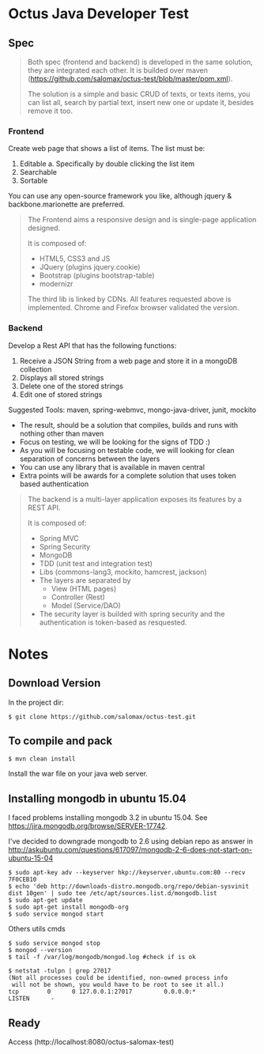 # Octus Java Developer Test

## Spec

>Both spec (frontend and backend) is developed in the same solution, they are integrated each other.
>It is builded over maven (https://github.com/salomax/octus-test/blob/master/pom.xml).
>
>The solution is a simple and basic CRUD of texts, or texts items, you can list all, search by partial text, insert new one or update it, besides remove it too. 

### Frontend
	
Create web page that shows a list of items. The list must be:

  1. Editable
    a. Specifically by double clicking the list item
  2. Searchable
  3. Sortable
	
You can use any open-source framework you like, although jquery & backbone.marionette are preferred.

> The Frontend aims a responsive design and is single-page application designed.
>
> It is composed of:
>   - HTML5, CSS3 and JS
>   - JQuery (plugins jquery.cookie)
>   - Bootstrap (plugins bootstrap-table)
>   - modernizr
>
> The third lib is linked by CDNs.
> All features requested above is implemented.
> Chrome and Firefox browser validated the version. 

### Backend

Develop a Rest API that has the following functions:

1. Receive a JSON String from a web page and store it in a mongoDB collection
2. Displays all stored strings
3. Delete one of the stored strings
4. Edit one of stored strings

Suggested Tools: maven, spring-webmvc, mongo-java-driver, junit, mockito

* The result, should be a solution that compiles, builds and runs with nothing other than maven
* Focus on testing, we will be looking for the signs of TDD :)
* As you will be focusing on testable code, we will looking for clean separation of concerns between the layers
* You can use any library that is available in maven central
* Extra points will be awards for a complete solution that uses token based authentication

> The backend is a multi-layer application exposes its features by a REST API.
>
> It is composed of:
>   - Spring MVC
>   - Spring Security
>   - MongoDB
>   - TDD (unit test and integration test)
>   - Libs (commons-lang3, mockito, hamcrest, jackson)
>   - The layers are separated by 
>      - View (HTML pages)
>      - Controller (Rest)
>      - Model (Service/DAO)
>   - The security layer is builded with spring security and the authentication is token-based as resquested.

# Notes

## Download Version
	
In the project dir:

	$ git clone https://github.com/salomax/octus-test.git

## To compile and pack

	$ mvn clean install

Install the war file on your java web server.

## Installing mongodb in ubuntu 15.04

I faced problems installing mongodb 3.2 in ubuntu 15.04. See https://jira.mongodb.org/browse/SERVER-17742.

I've decided to downgrade mongodb to 2.6 using debian repo as answer in http://askubuntu.com/questions/617097/mongodb-2-6-does-not-start-on-ubuntu-15-04

	$ sudo apt-key adv --keyserver hkp://keyserver.ubuntu.com:80 --recv 7F0CEB10
	$ echo 'deb http://downloads-distro.mongodb.org/repo/debian-sysvinit dist 10gen' | sudo tee /etc/apt/sources.list.d/mongodb.list
	$ sudo apt-get update
	$ sudo apt-get install mongodb-org
	$ sudo service mongod start
	
Others utils cmds

	$ sudo service mongod stop
	$ mongod --version
	$ tail -f /var/log/mongodb/mongod.log #check if is ok
	
	$ netstat -tulpn | grep 27017
	(Not all processes could be identified, non-owned process info
	 will not be shown, you would have to be root to see it all.)
	tcp        0      0 127.0.0.1:27017         0.0.0.0:*               LISTEN      - 
	
## Ready

Access 
	(http://localhost:8080/octus-salomax-test)
